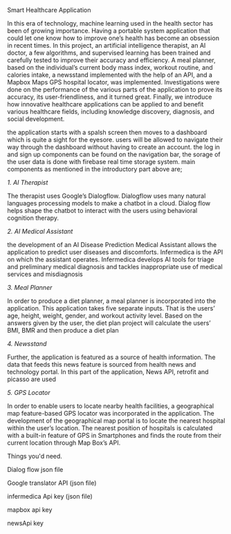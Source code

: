 Smart Healthcare Application

In this era of technology, machine learning used in the health sector has been of growing importance.
Having a portable system application that could let one know how to improve one’s health has become an obsession in recent times.
In this project, an artificial intelligence therapist, an AI doctor, a few algorithms,
and supervised learning has been trained and carefully tested to improve their accuracy and efficiency.
A meal planner, based on the individual’s current body mass index, workout routine, and calories intake,
a newsstand implemented with the help of an API, and a Mapbox Maps GPS hospital locator, was implemented.
Investigations were done on the performance of the various parts of the application to prove its accuracy,
its user-friendliness, and it turned great.
Finally, we introduce how innovative healthcare applications can be applied to and benefit various healthcare fields,
including knowledge discovery, diagnosis, and social development.

the application starts with a spalsh screen then moves to a dashboard which is quite a sight for the eyesore.
users will be allowed to navigate their way through the dashboard without having to create an account.
the log in and sign up components can be found on the navigation bar,
the sorage of the user data is done with firebase real time storage system.
main components as mentioned in the introductory part above are;

*1. AI Therapist*

The therapist uses Google’s Dialogflow. Dialogflow uses many natural languages processing models to make a chatbot in a cloud.
Dialog flow helps shape the chatbot to interact with the users using behavioral cognition therapy.

*2. AI Medical Assistant*

the development of an AI Disease Prediction Medical Assistant allows the application to predict user diseases and discomforts.
Infermedica is the API on which the assistant operates.
Infermedica develops AI tools for triage and preliminary medical diagnosis and tackles inappropriate use of medical services and misdiagnosis

*3. Meal Planner*

In order to produce a diet planner, a meal planner is incorporated into the application.
This application takes five separate inputs.
That is the users’ age, height, weight, gender, and workout activity level.
Based on the answers given by the user, the diet plan project will calculate the users’ BMI, BMR and then produce a diet plan

*4. Newsstand*

Further, the application is featured as a source of health information.
The data that feeds this news feature is sourced from health news and technology portal.
In this part of the application, News API, retrofit and picasso are used

*5. GPS Locator*

In order to enable users to locate nearby health facilities, 
a geographical map feature-based GPS locator was incorporated in the application. 
The development of the geographical map portal is to locate the nearest hospital within the user’s location. 
The nearest position of hospitals is calculated with a built-in feature of GPS in Smartphones 
and finds the route from their current location through Map Box’s API.

Things you'd need.

Dialog flow json file 

Google translator API (json file)

infermedica Api key (json file)

mapbox api key

newsApi key
